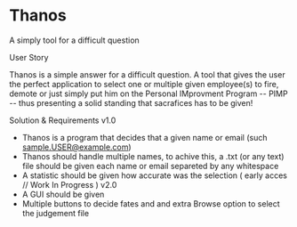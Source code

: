 # Thanos
A simply tool for a difficult question

User Story

Thanos is a simple answer for a difficult question. A tool that gives the user the perfect application to select one or multiple given employee(s)
to fire, demote or just simply put him on the Personal IMprovment Program -- PIMP -- thus presenting a solid standing that sacrafices has to be given!

Solution & Requirements
v1.0
- Thanos is a program that decides that a given name or email (such sample.USER@example.com)
- Thanos should handle multiple names, to achive this, a .txt (or any text) file should be given each name or email separeted by any whitespace
- A statistic should be given how accurate was the selection ( early acces // Work In Progress )
v2.0
- A GUI should be given
- Multiple buttons to decide fates and and extra Browse option to select the judgement file

